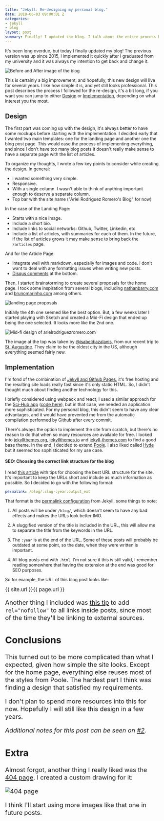 ```yaml
---
title: "Jekyll: Re-designing my personal blog."
date: 2018-06-03 09:00:01 Z
categories:
- jekyll
- blog
layout: post
summary: Finally! I updated the blog. I talk about the entire process here.
---
```


It's been long overdue, but today I finally updated my blog! The previous version was up since 2015, I implemented it quickly after I graduated from my university and it was always my intention to get back and change it.

![Before and After image of the blog](https://user-images.githubusercontent.com/1882507/40889416-26671f78-6734-11e8-8303-3882e9a08120.png)

This is certainly a big improvement, and hopefully, this new design will live for several years. I like how simple it is, and yet still looks professional. This post describes the process I followed for the re-design, it's a bit long, if you want you can jump to either [Design](#design) or [Implementation](#implementation), depending on what interest you the most.

## Design

The first part was coming up with the design, it's always better to have some mockups before starting with the implementation. I decided early that I wanted two main templates: one for the landing page and another one the blog post page. This would ease the process of implementing everything, and since I don't have too many blog posts it doesn't really make sense to have a separate page with the list of articles.

To organize my thoughts, I wrote a few key points to consider while creating the design. In general:

- I wanted something very simple.
- Responsive.
- With a single column. I wasn't able to think of anything important enough to deserve a separate column.
- Top bar with the site name ("Ariel Rodriguez Romero's Blog" for now)

In the case of the Landing Page:

- Starts with a nice image.
- Include a short bio.
- Include links to social networks: Github, Twitter, Linkedin, etc.
- Include a list of articles, with summaries for each of them. In the future, if the list of articles grows it may make sense to bring back the `/articles` page.

And for the Article Page:

- Integrate well with markdown, especially for images and code. I don't want to deal with any formatting issues when writing new posts.
- [Disqus comments](https://disqus.com/home/forum/arielrodriguezromero/) at the bottom.

Then, I started brainstorming to create several proposals for the home page. I took some inspiration from several blogs, including [nathanbarry.com](http://nathanbarry.com/) and [brunomarinho.com](http://brunomarinho.com/) among others.

![landing page proposals](https://user-images.githubusercontent.com/1882507/36406297-d363e200-15c3-11e8-8ee0-ecbcfa886569.png)

Initially the 4th one seemed like the best option. But, a few weeks later I started playing with Sketch and created a Mid-Fi design that ended up being the one selected. It looks more like the 2nd one.

<img src="https://user-images.githubusercontent.com/1882507/40617879-aee70902-625d-11e8-80eb-7b06a84c780e.png" alt="Mid-fi design of arielrodriguezromero.com" style="max-height: 650px; margin-left: auto; margin-right: auto">

The image at the top was taken by [@isabeldiazalanis](https://www.instagram.com/isabeldiazalanis/), from our recent trip to [St. Augustine](https://en.wikipedia.org/wiki/St._Augustine,_Florida). They claim to be the oldest city in the US, although everything seemed fairly new.

## Implementation

I'm fond of the combination of [Jekyll and Github Pages](https://pages.github.com/), it's free hosting and the resulting site loads really fast since it's only static HTML. So, I didn't thought much about finding another technology for this.

I briefly considered using webpack and react, I used a similar approach for the [Sci-Hub app](https://greenelab.github.io/scihub/#/) ([code here](https://github.com/greenelab/scihub/tree/master/webapp)), but in that case, we needed an application more sophisticated. For my personal blog, this didn't seem to have any clear advantages, and it would have prevented me from the automatic compilation performed by Github after every commit.

There's always the option to implement the site from scratch, but there's no reason to do that when so many resources are available for free. I looked into [jekyllthemes.org](http://jekyllthemes.org/), [jekyllthemes.io](https://jekyllthemes.io/) and [jekyll-themes.com](https://jekyll-themes.com) to find a good base theme. In the end, I decided to extend [Poole](http://getpoole.com/). I also liked called [Hyde](http://hyde.getpoole.com/) but it seemed too sophisticated for my use case.


#### SEO: Choosing the correct link structure for the blog

I read [this article](https://moz.com/blog/15-seo-best-practices-for-structuring-urls) with tips for choosing the best URL structure for the site. It's important to keep the URLs short and include as much information as possible. So I decided to go with the following format:

```yaml
permalink: /blog/:slug-:year:output_ext
```

That format is the [permalink configuration](https://jekyllrb.com/docs/permalinks/) from Jekyll, some things to note:

1. All posts will be under `/blog/`, which doesn't seem to have any bad effects and makes the URLs look better IMO.

2. A sluggified version of the title is included in the URL, this will allow me to separate the title from the keywords in the URL.

3. The `:year` is at the end of the URL. Some of these posts will probably be outdated at some point, so the date, when they were written is important.

4. All blog posts end with `.html`. I'm not sure if this is still valid, I remember reading somewhere that having the extension at the end was good for SEO purposes.

So for example, the URL of this blog post looks like:

<big>{{ site.url }}{{ page.url }}<big>

Another thing I included was [this tip](https://jamiegoodwin.uk/seo-friendly-nofollow-links-jekyll-github-pages/) to add `rel="nofollow"` to all links inside posts, since most of the time they'll be linking to external sources.


## Conclusions

This turned out to be more complicated than what I expected, given how simple the site looks. Except for the home page, everything else reuses most of the styles from Poole. The hardest part I think was finding a design that satisfied my requirements.

I don't plan to spend more resources into this for now. Hopefully I will still like this design in a few years.


*Additional notes for this post can be seen on [#2](https://github.com/arielsvn/arielsvn.github.io/issues/2).*


## Extra

Almost forgot, another thing I really liked was the [404 page]({{site.url}}/404). I created a custom drawing for it:

<img src="https://user-images.githubusercontent.com/1882507/40891169-118902f4-674f-11e8-92b0-8abb253a3b36.png" alt="404 page" style="max-height: 400px; margin-left: auto; margin-right: auto">

I think I'll start using more images like that one in future posts.



